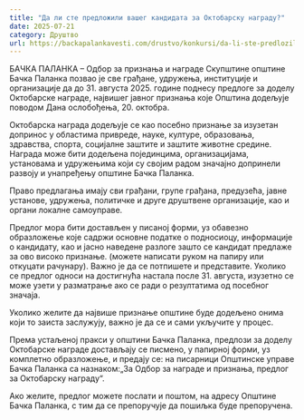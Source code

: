 ```yaml
---
title: "Да ли сте предложили вашег кандидата за Октобарску награду?"
date: 2025-07-21
category: Друштво
url: https://backapalankavesti.com/drustvo/konkursi/da-li-ste-predlozili-kandidata-za-oktobarsku-nagradu/
---
```


БАЧКА ПАЛАНКА – Одбор за признања и награде Скупштине општине Бачка Паланка позвао је све грађане, удружења, институције и организације да до 31. августа 2025. године поднесу предлоге за доделу Октобарске награде, највишег јавног признања које Општина додељује поводом Дана ослобођења, 20. октобра.

Октобарска награда додељује се као посебно признање за изузетан допринос у областима привреде, науке, културе, образовања, здравства, спорта, социјалне заштите и заштите животне средине. Награда може бити додељена појединцима, организацијама, установама и удружењима који су својим радом значајно допринели развоју и унапређењу општине Бачка Паланка.

Право предлагања имају сви грађани, групе грађана, предузећа, јавне установе, удружења, политичке и друге друштвене организације, као и органи локалне самоуправе.

Предлог мора бити достављен у писаној форми, уз обавезно образложење које садржи основне податке о подносиоцу, информације о кандидату, као и јасно наведене разлоге зашто се кандидат предлаже за ово високо признање. (можете написати руком на папиру или откуцати рачунару). Важно је да се потпишете и представите. Уколико се предлог односи на достигнућа настала после 31. августа, изузетно се може узети у разматрање ако се ради о резултатима од посебног значаја.

Уколико желите да највише признање општине буде додељено онима који то заиста заслужују, важно је да се и сами укључите у процес.

Према устаљеној пракси у општини Бачка Паланка, предлози за доделу Октобарске награде достављају се писмено, у папирној форми, уз комплетно образложење, и предају се: на писарници Општинске управе Бачка Паланка са назнаком:„За Одбор за награде и признања, предлог за Октобарску награду“.

Ако желите, предлог можете послати и поштом, на адресу Општине Бачка Паланка, с тим да се препоручује да пошиљка буде препоручена.
